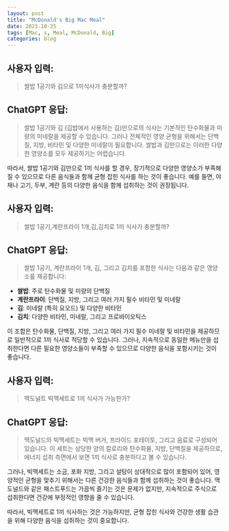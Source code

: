 ```yaml
---
layout: post
title: "McDonald's Big Mac Meal"
date: 2023-10-25
tags: [Mac, s, Meal, McDonald, Big]
categories: blog
---
```


## 사용자 입력:
> 쌀밥 1공기와 김으로 1끼식사가 충분할까?

## ChatGPT 응답:
> 쌀밥 1공기와 김 (김밥에서 사용하는 김)만으로의 식사는 기본적인 탄수화물과 미량의 미네랄을 제공할 수 있습니다. 그러나 전체적인 영양 균형을 위해서는 단백질, 지방, 비타민 및 다양한 미네랄이 필요합니다. 쌀밥과 김만으로는 이러한 다양한 영양소를 모두 제공하기는 어렵습니다.

따라서, 쌀밥 1공기와 김만으로 1끼 식사를 할 경우, 장기적으로 다양한 영양소가 부족해질 수 있으므로 다른 음식들과 함께 균형 잡힌 식사를 하는 것이 좋습니다. 예를 들면, 야채나 고기, 두부, 계란 등의 다양한 음식을 함께 섭취하는 것이 권장됩니다.

## 사용자 입력:
> 쌀밥 1공기,계란프라이 1개,김,김치로 1끼 식사가 충분할까?

## ChatGPT 응답:
> 쌀밥 1공기, 계란프라이 1개, 김, 그리고 김치를 포함한 식사는 다음과 같은 영양소를 제공합니다:

- **쌀밥**: 주로 탄수화물 및 미량의 단백질
- **계란프라이**: 단백질, 지방, 그리고 여러 가지 필수 비타민 및 미네랄
- **김**: 미네랄 (특히 요오드) 및 다양한 비타민
- **김치**: 다양한 비타민, 미네랄, 그리고 프로바이오틱스

이 조합은 탄수화물, 단백질, 지방, 그리고 여러 가지 필수 미네랄 및 비타민을 제공하므로 일반적으로 1끼 식사로 적당할 수 있습니다. 그러나, 지속적으로 동일한 메뉴만을 섭취한다면 다른 필요한 영양소들이 부족할 수 있으므로 다양한 음식을 포함시키는 것이 좋습니다.

## 사용자 입력:
> 맥도널트 빅맥세트로 1끼 식사가 가능한가?

## ChatGPT 응답:
> 맥도널드의 빅맥세트는 빅맥 버거, 프라이드 포테이토, 그리고 음료로 구성되어 있습니다. 이 세트는 상당한 양의 칼로리와 탄수화물, 지방, 단백질을 제공하므로, 에너지 섭취 측면에서 보면 1끼 식사로 충분하다고 볼 수 있습니다.

그러나, 빅맥세트는 소금, 포화 지방, 그리고 설탕이 상대적으로 많이 포함되어 있어, 영양적인 균형을 맞추기 위해서는 다른 건강한 음식들과 함께 섭취하는 것이 좋습니다. 맥도널드와 같은 패스트푸드는 가끔씩 즐기는 것은 문제가 없지만, 지속적으로 주식으로 섭취한다면 건강에 부정적인 영향을 줄 수 있습니다. 

따라서, 빅맥세트로 1끼 식사하는 것은 가능하지만, 균형 잡힌 식사와 건강한 생활 습관을 위해 다양한 음식을 섭취하는 것이 중요합니다.

